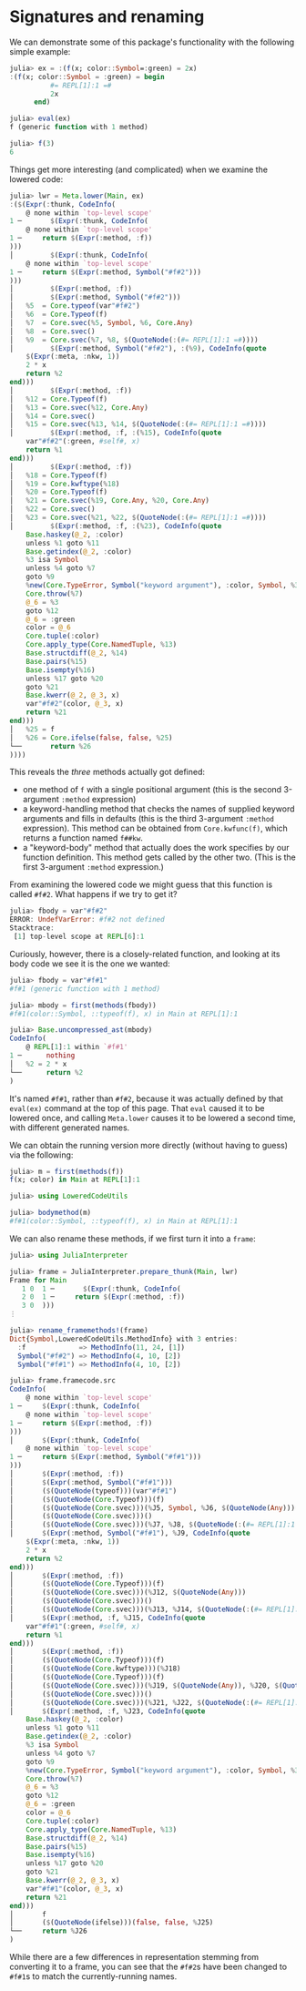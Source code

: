 # Signatures and renaming

We can demonstrate some of this package's functionality with the following simple example:

```julia
julia> ex = :(f(x; color::Symbol=:green) = 2x)
:(f(x; color::Symbol = :green) = begin
          #= REPL[1]:1 =#
          2x
      end)

julia> eval(ex)
f (generic function with 1 method)

julia> f(3)
6
```

Things get more interesting (and complicated) when we examine the lowered code:

```julia
julia> lwr = Meta.lower(Main, ex)
:($(Expr(:thunk, CodeInfo(
    @ none within `top-level scope'
1 ─       $(Expr(:thunk, CodeInfo(
    @ none within `top-level scope'
1 ─     return $(Expr(:method, :f))
)))
│         $(Expr(:thunk, CodeInfo(
    @ none within `top-level scope'
1 ─     return $(Expr(:method, Symbol("#f#2")))
)))
│         $(Expr(:method, :f))
│         $(Expr(:method, Symbol("#f#2")))
│   %5  = Core.typeof(var"#f#2")
│   %6  = Core.Typeof(f)
│   %7  = Core.svec(%5, Symbol, %6, Core.Any)
│   %8  = Core.svec()
│   %9  = Core.svec(%7, %8, $(QuoteNode(:(#= REPL[1]:1 =#))))
│         $(Expr(:method, Symbol("#f#2"), :(%9), CodeInfo(quote
    $(Expr(:meta, :nkw, 1))
    2 * x
    return %2
end)))
│         $(Expr(:method, :f))
│   %12 = Core.Typeof(f)
│   %13 = Core.svec(%12, Core.Any)
│   %14 = Core.svec()
│   %15 = Core.svec(%13, %14, $(QuoteNode(:(#= REPL[1]:1 =#))))
│         $(Expr(:method, :f, :(%15), CodeInfo(quote
    var"#f#2"(:green, #self#, x)
    return %1
end)))
│         $(Expr(:method, :f))
│   %18 = Core.Typeof(f)
│   %19 = Core.kwftype(%18)
│   %20 = Core.Typeof(f)
│   %21 = Core.svec(%19, Core.Any, %20, Core.Any)
│   %22 = Core.svec()
│   %23 = Core.svec(%21, %22, $(QuoteNode(:(#= REPL[1]:1 =#))))
│         $(Expr(:method, :f, :(%23), CodeInfo(quote
    Base.haskey(@_2, :color)
    unless %1 goto %11
    Base.getindex(@_2, :color)
    %3 isa Symbol
    unless %4 goto %7
    goto %9
    %new(Core.TypeError, Symbol("keyword argument"), :color, Symbol, %3)
    Core.throw(%7)
    @_6 = %3
    goto %12
    @_6 = :green
    color = @_6
    Core.tuple(:color)
    Core.apply_type(Core.NamedTuple, %13)
    Base.structdiff(@_2, %14)
    Base.pairs(%15)
    Base.isempty(%16)
    unless %17 goto %20
    goto %21
    Base.kwerr(@_2, @_3, x)
    var"#f#2"(color, @_3, x)
    return %21
end)))
│   %25 = f
│   %26 = Core.ifelse(false, false, %25)
└──       return %26
))))
```

This reveals the *three* methods actually got defined:
- one method of `f` with a single positional argument (this is the second 3-argument `:method` expression)
- a keyword-handling method that checks the names of supplied keyword arguments and fills in defaults (this is the third 3-argument `:method` expression).  This method can be obtained from `Core.kwfunc(f)`, which returns a function named `f##kw`.
- a "keyword-body" method that actually does the work specifies by our function definition. This method gets called by the other two. (This is the first 3-argument `:method` expression.)

From examining the lowered code we might guess that this function is called `#f#2`.
What happens if we try to get it?

```julia
julia> fbody = var"#f#2"
ERROR: UndefVarError: #f#2 not defined
Stacktrace:
 [1] top-level scope at REPL[6]:1
```

Curiously, however, there is a closely-related function, and looking at its body code we see it is the one we wanted:

```julia
julia> fbody = var"#f#1"
#f#1 (generic function with 1 method)

julia> mbody = first(methods(fbody))
#f#1(color::Symbol, ::typeof(f), x) in Main at REPL[1]:1

julia> Base.uncompressed_ast(mbody)
CodeInfo(
    @ REPL[1]:1 within `#f#1'
1 ─      nothing
│   %2 = 2 * x
└──      return %2
)
```

It's named `#f#1`, rather than `#f#2`, because it was actually defined by that `eval(ex)` command at the top of this page. That `eval` caused it to be lowered once, and calling `Meta.lower` causes it to be lowered a second time, with different generated names.

We can obtain the running version more directly (without having to guess) via the following:

```julia
julia> m = first(methods(f))
f(x; color) in Main at REPL[1]:1

julia> using LoweredCodeUtils

julia> bodymethod(m)
#f#1(color::Symbol, ::typeof(f), x) in Main at REPL[1]:1
```

We can also rename these methods, if we first turn it into a `frame`:

```julia
julia> using JuliaInterpreter

julia> frame = JuliaInterpreter.prepare_thunk(Main, lwr)
Frame for Main
   1 0  1 ─       $(Expr(:thunk, CodeInfo(
   2 0  1 ─     return $(Expr(:method, :f))
   3 0  )))
⋮

julia> rename_framemethods!(frame)
Dict{Symbol,LoweredCodeUtils.MethodInfo} with 3 entries:
  :f             => MethodInfo(11, 24, [1])
  Symbol("#f#2") => MethodInfo(4, 10, [2])
  Symbol("#f#1") => MethodInfo(4, 10, [2])

julia> frame.framecode.src
CodeInfo(
    @ none within `top-level scope'
1 ─     $(Expr(:thunk, CodeInfo(
    @ none within `top-level scope'
1 ─     return $(Expr(:method, :f))
)))
│       $(Expr(:thunk, CodeInfo(
    @ none within `top-level scope'
1 ─     return $(Expr(:method, Symbol("#f#1")))
)))
│       $(Expr(:method, :f))
│       $(Expr(:method, Symbol("#f#1")))
│       ($(QuoteNode(typeof)))(var"#f#1")
│       ($(QuoteNode(Core.Typeof)))(f)
│       ($(QuoteNode(Core.svec)))(%J5, Symbol, %J6, $(QuoteNode(Any)))
│       ($(QuoteNode(Core.svec)))()
│       ($(QuoteNode(Core.svec)))(%J7, %J8, $(QuoteNode(:(#= REPL[1]:1 =#))))
│       $(Expr(:method, Symbol("#f#1"), %J9, CodeInfo(quote
    $(Expr(:meta, :nkw, 1))
    2 * x
    return %2
end)))
│       $(Expr(:method, :f))
│       ($(QuoteNode(Core.Typeof)))(f)
│       ($(QuoteNode(Core.svec)))(%J12, $(QuoteNode(Any)))
│       ($(QuoteNode(Core.svec)))()
│       ($(QuoteNode(Core.svec)))(%J13, %J14, $(QuoteNode(:(#= REPL[1]:1 =#))))
│       $(Expr(:method, :f, %J15, CodeInfo(quote
    var"#f#1"(:green, #self#, x)
    return %1
end)))
│       $(Expr(:method, :f))
│       ($(QuoteNode(Core.Typeof)))(f)
│       ($(QuoteNode(Core.kwftype)))(%J18)
│       ($(QuoteNode(Core.Typeof)))(f)
│       ($(QuoteNode(Core.svec)))(%J19, $(QuoteNode(Any)), %J20, $(QuoteNode(Any)))
│       ($(QuoteNode(Core.svec)))()
│       ($(QuoteNode(Core.svec)))(%J21, %J22, $(QuoteNode(:(#= REPL[1]:1 =#))))
│       $(Expr(:method, :f, %J23, CodeInfo(quote
    Base.haskey(@_2, :color)
    unless %1 goto %11
    Base.getindex(@_2, :color)
    %3 isa Symbol
    unless %4 goto %7
    goto %9
    %new(Core.TypeError, Symbol("keyword argument"), :color, Symbol, %3)
    Core.throw(%7)
    @_6 = %3
    goto %12
    @_6 = :green
    color = @_6
    Core.tuple(:color)
    Core.apply_type(Core.NamedTuple, %13)
    Base.structdiff(@_2, %14)
    Base.pairs(%15)
    Base.isempty(%16)
    unless %17 goto %20
    goto %21
    Base.kwerr(@_2, @_3, x)
    var"#f#1"(color, @_3, x)
    return %21
end)))
│       f
│       ($(QuoteNode(ifelse)))(false, false, %J25)
└──     return %J26
)
```

While there are a few differences in representation stemming from converting it to a frame, you can see that the `#f#2`s have been changed to `#f#1`s to match the currently-running names.
